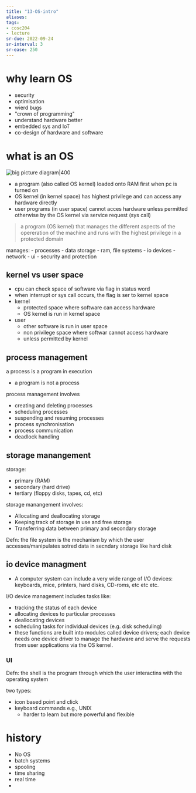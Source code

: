 ```yaml
---
title: "13-OS-intro"
aliases: 
tags: 
- cosc204
- lecture
sr-due: 2022-09-24
sr-interval: 3
sr-ease: 250
---
```


# why learn OS
- security
- optimisation
- wierd bugs
- "crown of programming"
- understand hardware better
- embedded sys and IoT
- co-design of hardware and software

# what is an OS
![big picture diagram|400](https://i.imgur.com/9O1YR0p.png)
-  a program (also called OS kernel) loaded onto RAM first when pc is turned on
- OS kernel (in kernel space) has highest privilege and can access any hardware directly
- user programs (in user space) cannot acces hardware unless permitted otherwise by the OS kernel via service request (sys call)

> a program (OS kernel) that manages the different aspects of the opereration of the machine and runs with the highest privilege in a protected domain

manages:
	- processes
	- data storage
		- ram, file systems
	- io devices
		- network
		- ui
	- security and protection

## kernel vs user space
- cpu can check space of software via  flag in status word
- when interrupt or sys call occurs, the flag is ser to kernel space
- kernel
	- protected space where software can access hardware
	- OS kernel is run in kernel space
- user
	- other software is run in user space
	- non privilege space where softwar cannot access hardware
	- unless permitted by kernel

## process management
a process is a program in execution
- a program is not a process

process management involves
- creating and deleting processes 
- scheduling processes 
- suspending and resuming processes 
- process synchronisation 
- process communication 
- deadlock handling

## storage manangement
storage: 
- primary (RAM)
- secondary (hard drive)
- tertiary (floppy disks, tapes, cd, etc)

storage manangement involves:
- Allocating and deallocating storage 
- Keeping track of storage in use and free storage 
- Transferring data between primary and secondary storage

Defn: the file system is the mechanism by which the user accesses/manipulates sotred data in secndary storage like hard disk

## io device managment
- A computer system can include a very wide range of I/O devices: keyboards, mice, printers, hard disks, CD-roms, etc etc etc. 

I/O device management includes tasks like: 
- tracking the status of each device 
- allocating devices to particular processes 
- deallocating devices 
- scheduling tasks for individual devices (e.g. disk scheduling) 
- these functions are built into modules called device drivers; each device needs one device driver to manage the hardware and serve the requests from user applications via the OS kernel.

### UI
Defn: the shell is the program through which the user interactins with the operating system

two types:
- icon based point and click
- keyboard commands e.g., UNIX
	- harder to learn but more powerful and flexible

# history
- No OS
- batch systems
- spooling
- time sharing
- real time
- 